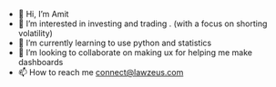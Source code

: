 - 👋 Hi, I’m Amit
-  👀 I’m interested in investing and trading . (with a focus on shorting volatility)
- 🌱 I’m currently learning to use python and statistics 
- 💞️ I’m looking to collaborate on making ux for helping me make dashboards 
- 📫 How to reach me connect@lawzeus.com

<!---
lawzeus/lawzeus is a ✨ special ✨ repository because its `README.md` (this file) appears on your GitHub profile.
You can click the Preview link to take a look at your changes.
--->
